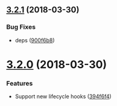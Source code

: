 <a name="3.2.1"></a>
## [3.2.1](https://github.com/jquense/react-component-managers/compare/v3.2.0...v3.2.1) (2018-03-30)


### Bug Fixes

* deps ([900f6b8](https://github.com/jquense/react-component-managers/commit/900f6b8))

<a name="3.2.0"></a>
# [3.2.0](https://github.com/jquense/react-component-managers/compare/v3.1.0...v3.2.0) (2018-03-30)


### Features

* Support new lifecycle hooks ([394f6f4](https://github.com/jquense/react-component-managers/commit/394f6f4))
